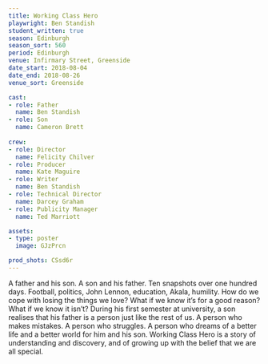 ```yaml
---
title: Working Class Hero
playwright: Ben Standish
student_written: true
season: Edinburgh
season_sort: 560
period: Edinburgh
venue: Infirmary Street, Greenside
date_start: 2018-08-04
date_end: 2018-08-26
venue_sort: Greenside

cast: 
- role: Father 
  name: Ben Standish 
- role: Son
  name: Cameron Brett 
  
crew:
- role: Director 
  name: Felicity Chilver 
- role: Producer
  name: Kate Maguire
- role: Writer 
  name: Ben Standish 
- role: Technical Director
  name: Darcey Graham
- role: Publicity Manager
  name: Ted Marriott

assets:
- type: poster
  image: GJzPrcn

prod_shots: CSsd6r
---
```


A father and his son. A son and his father.  Ten snapshots over one hundred days. Football, politics, John Lennon, education, Akala, humility.  How do we cope with losing the things we love?  What if we know it’s for a good reason?  What if we know it isn’t?  During his first semester at university, a son realises that his father is a person just like the rest of us.  A person who makes mistakes.  A person who struggles.  A person who dreams of a better life and a better world for him and his son.  Working Class Hero is a story of understanding and discovery, and of growing up with the belief that we are all special.
